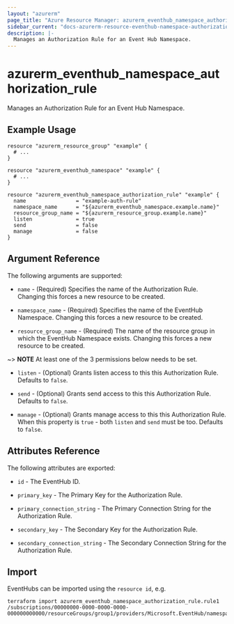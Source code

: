 ```yaml
---
layout: "azurerm"
page_title: "Azure Resource Manager: azurerm_eventhub_namespace_authorization_rule"
sidebar_current: "docs-azurerm-resource-eventhub-namespace-authorization-rule"
description: |-
  Manages an Authorization Rule for an Event Hub Namespace.
---
```


# azurerm_eventhub_namespace_authorization_rule

Manages an Authorization Rule for an Event Hub Namespace.

## Example Usage

```hcl
resource "azurerm_resource_group" "example" {
  # ...
}

resource "azurerm_eventhub_namespace" "example" {
  # ...
}

resource "azurerm_eventhub_namespace_authorization_rule" "example" {
  name                = "example-auth-rule"
  namespace_name      = "${azurerm_eventhub_namespace.example.name}"
  resource_group_name = "${azurerm_resource_group.example.name}"
  listen              = true
  send                = false
  manage              = false
}
```

## Argument Reference

The following arguments are supported:

* `name` - (Required) Specifies the name of the Authorization Rule. Changing this forces a new resource to be created.

* `namespace_name` - (Required) Specifies the name of the EventHub Namespace. Changing this forces a new resource to be created.

* `resource_group_name` - (Required) The name of the resource group in which the EventHub Namespace exists. Changing this forces a new resource to be created.

~> **NOTE** At least one of the 3 permissions below needs to be set.

* `listen` - (Optional) Grants listen access to this this Authorization Rule. Defaults to `false`.

* `send` - (Optional) Grants send access to this this Authorization Rule. Defaults to `false`.

* `manage` - (Optional) Grants manage access to this this Authorization Rule. When this property is `true` - both `listen` and `send` must be too. Defaults to `false`.

## Attributes Reference

The following attributes are exported:

* `id` - The EventHub ID.

* `primary_key` - The Primary Key for the Authorization Rule.

* `primary_connection_string` - The Primary Connection String for the Authorization Rule.

* `secondary_key` - The Secondary Key for the Authorization Rule.

* `secondary_connection_string` - The Secondary Connection String for the Authorization Rule.

## Import

EventHubs can be imported using the `resource id`, e.g.

```shell
terraform import azurerm_eventhub_namespace_authorization_rule.rule1 /subscriptions/00000000-0000-0000-0000-000000000000/resourceGroups/group1/providers/Microsoft.EventHub/namespaces/namespace1/authorizationRules/rule1
```
